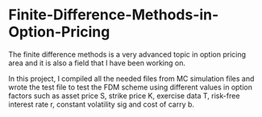 # Finite-Difference-Methods-in-Option-Pricing

The finite difference methods is a very advanced topic in option pricing area and it is also a field that I have been working on. 

In this project, I compiled all the needed files from MC simulation files and wrote the test file to test the FDM scheme using different values in option factors such as asset price S, strike price K, exercise data T, risk-free interest rate r, constant volatility sig and cost of carry b. 
